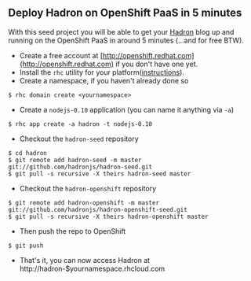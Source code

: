 
## Deploy Hadron on OpenShift PaaS in 5 minutes

With this seed project you will be able to get your [Hadron](https://github.com/hadronjs/hadron) blog up and running
on the OpenShift PaaS in around 5 minutes (...and for free BTW).

* Create a free account at [http://openshift.redhat.com](http://openshift.redhat.com) if you don't have one yet.
* Install the `rhc` utility for your platform([instructions](https://www.openshift.com/developers/rhc-client-tools-install)).
* Create a namespace, if you haven't already done so
```
$ rhc domain create <yournamespace>
```

* Create a `nodejs-0.10` application (you can name it anything via `-a`)
```
$ rhc app create -a hadron -t nodejs-0.10
```

* Checkout the `hadron-seed` repository
```
$ cd hadron
$ git remote add hadron-seed -m master git://github.com/hadronjs/hadron-seed.git
$ git pull -s recursive -X theirs hadron-seed master
```

* Checkout the `hadron-openshift` repository
```
$ git remote add hadron-openshift -m master git://github.com/hadronjs/hadron-openshift-seed.git
$ git pull -s recursive -X theirs hadron-openshift master
```

* Then push the repo to OpenShift
```
$ git push
```

* That's it, you can now access Hadron at http://hadron-$yournamespace.rhcloud.com

